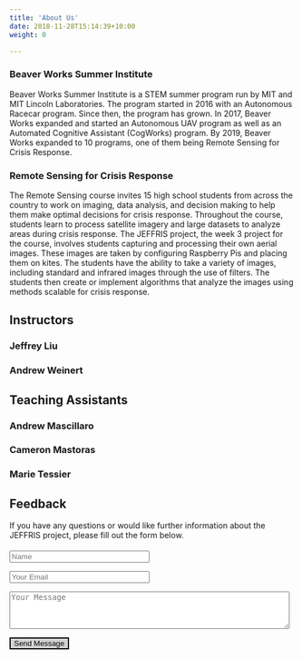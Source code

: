 ```yaml
---
title: 'About Us'
date: 2018-11-28T15:14:39+10:00
weight: 0

---
```

<style type="text/css">
	#email-feedback * {
		margin: 5px;
		margin-left: 0px;
	}
	.textfield {
		width: 50%;
	}
	#submit {
		background-color: lightgray;
		color: black;
		border: 2px solid black;
		margin-left: 0px;
		transition: border-color 0.2s, color 0.2s, background-color 0.2s;
		-moz-transition: border-color 0.2s color 0.2s background-color 0.2s;
	}
	#submit:hover {
		border-color: lightblue;
		color: lightblue;
		background-color: black;
	}
</style>

### Beaver Works Summer Institute

Beaver Works Summer Institute is a STEM summer program run by MIT and MIT Lincoln Laboratories. The program started in 2016 with an Autonomous Racecar program. Since then, the program has grown. In 2017, Beaver Works expanded and started an Autonomous UAV program as well as an Automated Cognitive Assistant (CogWorks) program. By 2019, Beaver Works expanded to 10 programs, one of them being Remote Sensing for Crisis Response.

### Remote Sensing for Crisis Response

The Remote Sensing course invites 15 high school students from across the country to work on imaging, data analysis, and decision making to help them make optimal decisions for crisis response. Throughout the course, students learn to process satellite imagery and large datasets to analyze areas during crisis response. The JEFFRIS project, the week 3 project for the course, involves students capturing and processing their own aerial images. These images are taken by configuring Raspberry Pis and placing them on kites. The students have the ability to take a variety of images, including standard and infrared images through the use of filters. The students then create or implement algorithms that analyze the images using methods scalable for crisis response.

## Instructors

### Jeffrey Liu

### Andrew Weinert

## Teaching Assistants

### Andrew Mascillaro

### Cameron Mastoras

### Marie Tessier

## Feedback

If you have any questions or would like further information about the JEFFRIS project, please fill out the form below.

<div id="email-feedback">
	<form method="post" action="//formspree.io/amascillaro@gmail.com">
		<div><input class="textfield" type="text" name="name" id="name" placeholder="Name" /></div>
		<div><input class="textfield" type="email" name="email" id="email" placeholder="Your Email" /></div>
		<div><textarea name="message" id="message" placeholder="Your Message" rows="4" style="width: 100%"></textarea></div>
		<input id="submit" type="submit" value="Send Message" />
	</form>
</div>